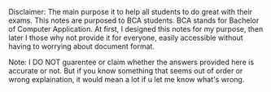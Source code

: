 Disclaimer: The main purpose it to help all students to do great with their exams. This notes are purposed to BCA students. BCA stands for Bachelor of Computer Application. At first, I designed this notes for my purpose, then later I those why not provide it for everyone, easily accessible without having to worrying about document format. 

Note: I DO NOT guarentee or claim whether the answers provided here is accurate or not. But if you know something that seems out of order or wrong explaination, it would mean a lot if u let me know what's wrong.
